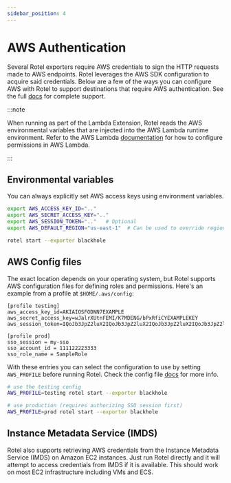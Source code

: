 ```yaml
---
sidebar_position: 4
---
```


# AWS Authentication

Several Rotel exporters require AWS credentials to sign the HTTP requests made to
AWS endpoints. Rotel leverages the AWS SDK configuration to
acquire said credentials. Below are a few of the ways you can configure AWS with Rotel
to support destinations that require AWS authentication. See the full
[docs](https://docs.aws.amazon.com/sdkref/latest/guide/creds-config-files.html)
for complete support.

:::note

When running as part of the Lambda Extension, Rotel reads the AWS environmental variables
that are injected into the AWS Lambda runtime environment. Refer to the AWS Lambda
[documentation](https://docs.aws.amazon.com/lambda/latest/dg/security_iam_service-with-iam.html)
for how to configure permissions in AWS Lambda.

:::

## Environmental variables

You can always explicitly set AWS access keys using environment variables.

```bash
export AWS_ACCESS_KEY_ID=".."
export AWS_SECRET_ACCESS_KEY=".."
export AWS_SESSION_TOKEN=".."   # Optional
export AWS_DEFAULT_REGION="us-east-1"  # Can be used to override region for all auth methods

rotel start --exporter blackhole
```

## AWS Config files

The exact location depends on your operating system, but Rotel supports AWS configuration files
for defining roles and permissions. Here's an example from a profile at `$HOME/.aws/config`:

```text
[profile testing]
aws_access_key_id=AKIAIOSFODNN7EXAMPLE
aws_secret_access_key=wJalrXUtnFEMI/K7MDENG/bPxRfiCYEXAMPLEKEY
aws_session_token=IQoJb3JpZ2luX2IQoJb3JpZ2luX2IQoJb3JpZ2luX2IQoJb3JpZ2luX2IQoJb3JpZVERYLONGSTRINGEXAMPLE

[profile prod]
sso_session = my-sso
sso_account_id = 111122223333
sso_role_name = SampleRole
```

With these entries you can select the configuration to use by setting `AWS_PROFILE` before running Rotel. Check
the config file [docs](https://docs.aws.amazon.com/sdkref/latest/guide/file-format.html) for more info.

```bash
# use the testing config
AWS_PROFILE=testing rotel start --exporter blackhole

# use production (requires authorizing SSO session first)
AWS_PROFILE=prod rotel start --exporter blackhole
```

## Instance Metadata Service (IMDS)

Rotel also supports retrieving AWS credentials from the Instance Metadata Service (IMDS) on Amazon EC2 instances.
Just run Rotel directly and it will attempt to access credentials from IMDS if it is available. This should work
on most EC2 infrastructure including VMs and ECS.
